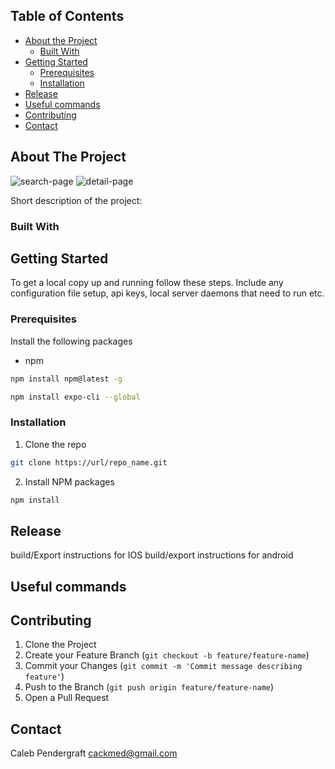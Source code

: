 <!-- TABLE OF CONTENTS -->
## Table of Contents

* [About the Project](#about-the-project)
  * [Built With](#built-with)
* [Getting Started](#getting-started)
  * [Prerequisites](#prerequisites)
  * [Installation](#installation)
* [Release](#release)
* [Useful commands](#useful-commands)
* [Contributing](#contributing)
* [Contact](#contact)



<!-- ABOUT THE PROJECT -->
## About The Project

![search-page](./assets/screenshot1.png?raw=true) 
![detail-page](./assets/screenshot2.png?raw=true) 

Short description of the project:

<!-- BUILT WITH -->
### Built With


<!-- GETTING STARTED -->
## Getting Started

To get a local copy up and running follow these steps.
Include any configuration file setup,  api keys,  local server daemons that need to run etc.

<!-- PREREQUISITES -->
### Prerequisites

Install the following packages 
* npm
```sh
npm install npm@latest -g
```
```sh
npm install expo-cli --global
```

<!-- INSTALLATION -->
### Installation

1. Clone the repo
```sh
git clone https://url/repo_name.git
```
2. Install NPM packages
```sh
npm install
```


<!-- RELEASE -->
## Release

build/Export instructions for IOS 
build/export instructions for android 

<!-- USEFUL COMMANDS -->
## Useful commands



<!-- CONTRIBUTING -->
## Contributing


1. Clone the Project
2. Create your Feature Branch (`git checkout -b feature/feature-name`)
3. Commit your Changes (`git commit -m 'Commit message describing feature'`)
4. Push to the Branch (`git push origin feature/feature-name`)
5. Open a Pull Request


<!-- CONTACT -->
## Contact

Caleb Pendergraft <cackmed@gmail.com>
